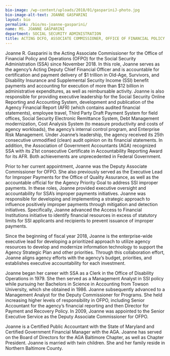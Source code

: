 ```yaml
---
bio-image: /wp-content/uploads/2018/01/gaspariniJ-photo.jpg
bio-image-alt-text: JOANNE GASPARINI
layout: bio
permalink: /bio/ms-joanne-gasparini/
name: MS. JOANNE GASPARINI
department: SOCIAL SECURITY ADMINISTRATION
title: ACTING DCFO, ASSOCIATE COMMISSIONER, OFFICE OF FINANCIAL POLICY & OPERATIONS
---
```

Joanne R. Gasparini is the Acting Associate Commissioner for the Office of Financial Policy and Operations (OFPO) for the Social Security Administration (SSA) since November 2018.  In this role, Joanne serves as the agency’s Acting Deputy Chief Financial Officer and is accountable for certification and payment delivery of $1 trillion in Old-Age, Survivors, and Disability Insurance and Supplemental Security Income (SSI) benefit payments and accounting for execution of more than $12 billion in administrative expenditures, as well as reimbursable activity.  Joanne is also responsible for providing executive leadership for the Social Security Online Reporting and Accounting System, development and publication of the Agency Financial Report (AFR) (which contains audited financial statements), employee travel, Third Party Draft Payment System for field offices, Social Security Electronic Remittance System, Debt Management modernization, Cost Analysis System (to measure productivity and costs of agency workloads), the agency’s internal control program, and Enterprise Risk Management.  Under Joanne’s leadership, the agency received its 25th consecutive unmodified (clean) audit opinion on its financial statements.  In addition, the Association of Government Accountants (AGA) recognized SSA with its 21st consecutive Certificate in Accountability Reporting Award for its AFR.  Both achievements are unprecedented in Federal Government.
             
Prior to her current appointment, Joanne was the Deputy Associate Commissioner for OFPO.  She also previously served as the Executive Lead for Improper Payments for the Office of Quality Assurance, as well as the accountable official for the Agency Priority Goal to address SSI improper payments.  In these roles, Joanne provided executive oversight and accountability for SSA’s improper payments initiatives. Joanne was responsible for developing and implementing a strategic approach to influence positively improper payments through mitigation and detection initiatives.  Specifically, Joanne advanced the Access to Financial Institutions initiative to identify financial resources in excess of statutory limits for SSI applicants and recipients to prevent issuance of improper payments.
             
Since the beginning of fiscal year 2018, Joanne is the enterprise-wide executive lead for developing a prioritized approach to utilize agency resources to develop and modernize information technology to support the Agency Strategic Plan and other priorities.  Through this collaboration effort, Joanne aligns agency efforts with the agency’s budget, priorities, and establishes executive accountability for each investment.
             
Joanne began her career with SSA as a Clerk in the Office of Disability Operations in 1979.  She then served as a Management Analyst in SSI policy while pursuing her Bachelors in Science in Accounting from Towson University, which she obtained in 1986.  Joanne subsequently advanced to a Management Analyst for the Deputy Commissioner for Programs. She held increasing higher levels of responsibility in OFPO, including Senior Accountant for the agency’s financial reporting and then Director for Payment and Recovery Policy.  In 2009, Joanne was appointed to the Senior Executive Service as the Deputy Associate Commissioner for OFPO.
             
Joanne is a Certified Public Accountant with the State of Maryland and Certified Government Financial Manager with the AGA.  Joanne has served on the Board of Directors for the AGA Baltimore Chapter, as well as Chapter President. Joanne is married with twin children.  She and her family reside in Northern Baltimore County.
